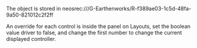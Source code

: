 The object is stored in neosrec:///G-Earthenworks/R-f389ae03-1c5d-48fa-9a50-821012c2f2ff

An override  for each control is inside the panel on Layouts, set the boolean value driver to false, and change the first number to change the current displayed controller.
